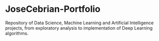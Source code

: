 # JoseCebrian-Portfolio
Repository of Data Science, Machine Learning and Artificial Intelligence projects, from exploratory analysis to implementation of Deep Learning algorithms.
